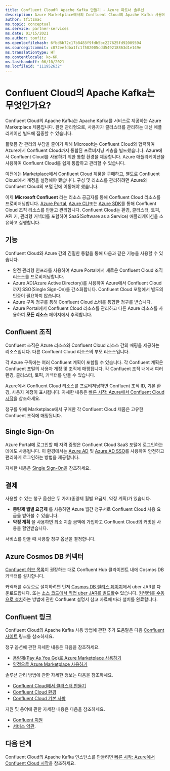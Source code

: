 ```yaml
---
title: Confluent Cloud의 Apache Kafka 만들기 - Azure 파트너 솔루션
description: Azure Marketplace에서의 Confluent Cloud의 Apache Kafka 사용에 관한 자세한 정보.
author: tfitzmac
ms.topic: conceptual
ms.service: partner-services
ms.date: 01/15/2021
ms.author: tomfitz
ms.openlocfilehash: 6fbd6b72c17b8483f9fdb5bc227625fd92009594
ms.sourcegitcommit: c072eefdba1fc1f582005cdd549218863d1e149e
ms.translationtype: HT
ms.contentlocale: ko-KR
ms.lasthandoff: 06/10/2021
ms.locfileid: "111952632"
---
```

# <a name="what-is-apache-kafka-for-confluent-cloud"></a>Confluent Cloud의 Apache Kafka는 무엇인가요?

Confluent Cloud의 Apache Kafka는 Apache Kafka를 서비스로 제공하는 Azure Marketplace 제품입니다. 완전 관리형으로, 사용자가 클러스터를 관리하는 대신 애플리케이션 빌드에 집중할 수 있습니다.

플랫폼 간 관리의 부담을 줄이기 위해 Microsoft는 Confluent Cloud와 협력하여 Azure에서 Confluent Cloud까지 통합된 프로비저닝 계층을 빌드했습니다. Azure에서 Confluent Cloud를 사용하기 위한 통합 환경을 제공합니다. Azure 애플리케이션을 사용하여 Confluent Cloud를 쉽게 통합하고 관리할 수 있습니다.

이전에는 Marketplace에서 Confluent Cloud 제품을 구매하고, 별도로 Confluent Cloud에서 계정을 설정해야 했습니다. 구성 및 리소스를 관리하려면 Azure와 Confluent Cloud의 포털 간에 이동해야 했습니다.

이제 **Microsoft Confluent** 라는 리소스 공급자를 통해 Confluent Cloud 리소스를 프로비저닝합니다. [Azure Portal](https://portal.azure.com/), [Azure CLI](/cli/azure/)또는 [Azure SDK](/azure/index.yml#languages-and-tools)를 통해 Confluent Cloud 조직 리소스를 만들고 관리합니다. Confluent Cloud는 환경, 클러스터, 토픽, API 키, 관리형 커넥터를 포함하여 SaaS(Software as a Service) 애플리케이션을 소유하고 실행합니다.

## <a name="capabilities"></a>기능

Confluent Cloud와 Azure 간의 긴밀한 통합을 통해 다음과 같은 기능을 사용할 수 있습니다.

- 완전 관리형 인프라를 사용하여 Azure Portal에서 새로운 Confluent Cloud 조직 리소스를 프로비저닝합니다.
- Azure AD(Azure Active Directory)를 사용하여 Azure에서 Confluent Cloud까지 SSO(Single Sign-On)를 간소화합니다. Confluent Cloud 포털에서 별도의 인증이 필요하지 않습니다.
- Azure 구독 청구를 통해 Confluent Cloud 소비를 통합한 청구를 받습니다.
- Azure Portal에서 Confluent Cloud 리소스를 관리하고 다른 Azure 리소스를 사용하여 **모든 리소스** 페이지에서 추적합니다.

## <a name="confluent-organization"></a>Confluent 조직

Confluent 조직은 Azure 리소스와 Confluent Cloud 리소스 간의 매핑을 제공하는 리소스입니다. 다른 Confluent Cloud 리소스의 부모 리소스입니다.

각 Azure 구독에는 여러 Confluent 계획이 포함될 수 있습니다. 각 Confluent 계획은 Confluent 포털의 사용자 계정 및 조직에 매핑됩니다. 각 Confluent 조직 내에서 여러 환경, 클러스터, 토픽, 커넥터를 만들 수 있습니다.

Azure에서 Confluent Cloud 리소스를 프로비저닝하면 Confluent 조직 ID, 기본 환경, 사용자 계정이 표시됩니다. 자세한 내용은 [빠른 시작: Azure에서 Confluent Cloud 시작](create.md)을 참조하세요.

청구를 위해 Marketplace에서 구매한 각 Confluent Cloud 제품은 고유한 Confluent 조직에 매핑됩니다.

## <a name="single-sign-on"></a>Single Sign-On

Azure Portal에 로그인할 때 자격 증명은 Confluent Cloud SaaS 포털에 로그인하는 데에도 사용됩니다. 이 환경에서는 [Azure AD](../../active-directory/fundamentals/active-directory-whatis.md) 및 [Azure AD SSO](../../active-directory/manage-apps/what-is-single-sign-on.md)를 사용하여 안전하고 편리하게 로그인하는 방법을 제공합니다.

자세한 내용은 [Single Sign-On](manage.md#single-sign-on)을 참조하세요.

## <a name="billing"></a>결제

사용할 수 있는 청구 옵션은 두 가지(종량제 월별 요금제, 약정 계획)가 있습니다.

- **종량제 월별 요금제** 를 사용하면 Azure 월간 청구서로 Confluent Cloud 사용 요금을 받아볼 수 있습니다.
- **약정 계획** 을 사용하면 최소 지출 금액에 가입하고 Confluent Cloud의 커밋된 사용을 할인받습니다.

서비스를 만들 때 사용할 청구 옵션을 결정합니다.

## <a name="connector-to-azure-cosmos-db"></a>Azure Cosmos DB 커넥터

[Confluent 허브 목록](https://www.confluent.io/hub/microsoftcorporation/kafka-connect-cosmos)이 권장하는 대로 Confluent Hub 클라이언트 내에 Cosmos DB 커넥터를 설치합니다. 

커넥터를 수동으로 설치하려면 먼저 [Cosmos DB 릴리스 페이지](https://github.com/microsoft/kafka-connect-cosmosdb/releases)에서 uber JAR를 다운로드합니다. 또는 [소스 코드에서 직접 uber JAR를 빌드할](https://github.com/microsoft/kafka-connect-cosmosdb/blob/dev/doc/README_Sink.md#install-sink-connector)수 있습니다. [커넥터를 수동으로 설치](https://docs.confluent.io/home/connect/install.html#install-connector-manually)하는 방법에 관한 Confluent 설명서 참고 자료에 따라 설치를 완료합니다.  

## <a name="confluent-links"></a>Confluent 링크

Confluent Cloud의 Apache Kafka 사용 방법에 관한 추가 도움말은 다음 [Confluent 사이트](https://docs.confluent.io/home/overview.html) 링크를 참조하세요.

청구 옵션에 관한 자세한 내용은 다음을 참조하세요.

* [용량제(Pay As You Go)로 Azure Marketplace 사용하기](https://docs.confluent.io/cloud/current/billing/ccloud-azure-payg.html)
* [약정으로 Azure Marketplace 사용하기](https://docs.confluent.io/cloud/current/billing/ccloud-azure-ubb.html)

솔루션 관리 방법에 관한 자세한 정보는 다음을 참조하세요.

* [Confluent Cloud에서 클러스터 만들기](https://docs.confluent.io/cloud/current/clusters/create-cluster.html)
* [Confluent Cloud 환경](https://docs.confluent.io/current/cloud/using/environments.html)
* [Confluent Cloud 기본 사항](https://docs.confluent.io/current/cloud/using/cloud-basics.html)

지원 및 용어에 관한 자세한 내용은 다음을 참조하세요.

* [Confluent 지원](https://support.confluent.io)
* [서비스 약관](https://www.confluent.io/confluent-cloud-tos).

## <a name="next-steps"></a>다음 단계

Confluent Cloud의 Apache Kafka 인스턴스를 만들려면 [빠른 시작: Azure에서 Confluent Cloud 시작](create.md)을 참조하세요.